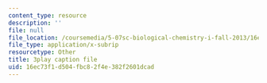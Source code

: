 ```yaml
---
content_type: resource
description: ''
file: null
file_location: /coursemedia/5-07sc-biological-chemistry-i-fall-2013/16ec73f1d504fbc82f4e382f2601dcad_h20EdXcopeY.srt
file_type: application/x-subrip
resourcetype: Other
title: 3play caption file
uid: 16ec73f1-d504-fbc8-2f4e-382f2601dcad
---
```

